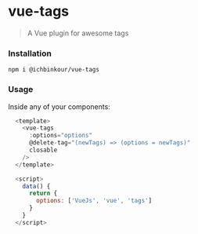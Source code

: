 # vue-tags

> A Vue plugin for awesome tags

### Installation

```
npm i @ichbinkour/vue-tags
```

### Usage
Inside any of your components:
```js
  <template>
    <vue-tags 
      :options="options" 
      @delete-tag="(newTags) => (options = newTags)"
      closable
    />
  </template>
```

```js
  <script>
    data() {
      return {
        options: ['VueJs', 'vue', 'tags']
      }
    }
  </script>
```
